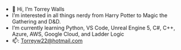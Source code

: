- 👋 Hi, I’m Torrey Walls
- I’m interested in all things nerdy from Harry Potter to Magic the Gathering and D&D.
- I’m currently learning Python, VS Code, Unreal Engine 5, C#, C++, Azure, AWS, Google Cloud, and Ladder Logic
- 📫: Torreyw22@hotmail.com

<!---
Torrw22/Torrw22 is a ✨ special ✨ repository because its `README.md` (this file) appears on your GitHub profile.
You can click the Preview link to take a look at your changes.
--->
